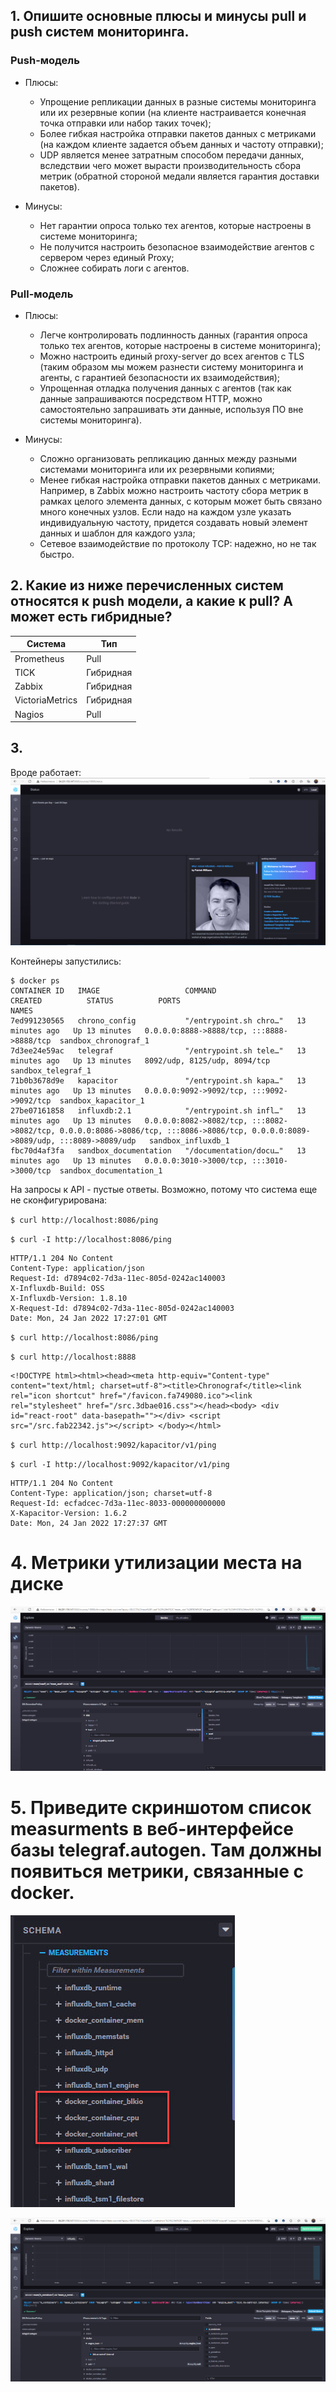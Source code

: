 ## 1. Опишите основные плюсы и минусы pull и push систем мониторинга.

### Push-модель

- Плюсы:

  - Упрощение репликации данных в разные системы мониторинга или их резервные копии (на клиенте настраивается конечная точка отправки или набор таких точек);
  - Более гибкая настройка отправки пакетов данных с метриками (на каждом клиенте задается объем данных и частоту отправки);
  - UDP является менее затратным способом передачи данных, вследствии чего может вырасти производительность сбора метрик (обратной стороной медали является гарантия доставки пакетов).

- Минусы:

  - Нет гарантии опроса только тех агентов, которые настроены в системе мониторинга;
  - Не получится настроить безопасное взаимодействие агентов с сервером через единый Proxy;
  - Сложнее собирать логи с агентов.


### Pull-модель

- Плюсы:

  - Легче контролировать подлинность данных (гарантия опроса только тех агентов, которые настроены в системе мониторинга);   
  - Можно настроить единый proxy-server до всех агентов с TLS (таким образом мы можем разнести систему мониторинга и агенты, с гарантией безопасности их взаимодействия);   
  - Упрощенная отладка получения данных с агентов (так как данные запрашиваются посредством HTTP, можно самостоятельно запрашивать эти данные, используя ПО вне системы мониторинга).

- Минусы:

  - Сложно организовать репликацию данных между разными системами мониторинга или их резервными копиями;   
  - Менее гибкая настройка отправки пакетов данных с метриками. Например, в Zabbix можно настроить частоту сбора метрик в рамках целого элемента данных, с которым может быть связано много конечных узлов. Если надо на каждом узле указать индивидуальную частоту, придется создавать новый элемент данных и шаблон для каждого узла;   
  - Сетевое взаимодействие по протоколу TCP: надежно, но не так быстро.  

## 2. Какие из ниже перечисленных систем относятся к push модели, а какие к pull? А может есть гибридные?
| Система | Тип | 
|---------|-----|
| Prometheus | Pull  | 
| TICK | Гибридная  | 
| Zabbix | Гибридная | 
| VictoriaMetrics | Гибридная  | 
| Nagios   | Pull | 

## 3. 
Вроде работает:   
![Скриншот](https://github.com/GrigoriyAzatyan/devops-netology/blob/main/TICK.jpg)

Контейнеры запустились:

```
$ docker ps
CONTAINER ID   IMAGE                   COMMAND                  CREATED          STATUS          PORTS                                                                                                                             NAMES
7ed991230565   chrono_config           "/entrypoint.sh chro…"   13 minutes ago   Up 13 minutes   0.0.0.0:8888->8888/tcp, :::8888->8888/tcp  sandbox_chronograf_1
7d3ee24e59ac   telegraf                "/entrypoint.sh tele…"   13 minutes ago   Up 13 minutes   8092/udp, 8125/udp, 8094/tcp     sandbox_telegraf_1
71b0b3678d9e   kapacitor               "/entrypoint.sh kapa…"   13 minutes ago   Up 13 minutes   0.0.0.0:9092->9092/tcp, :::9092->9092/tcp  sandbox_kapacitor_1
27be07161858   influxdb:2.1            "/entrypoint.sh infl…"   13 minutes ago   Up 13 minutes   0.0.0.0:8082->8082/tcp, :::8082->8082/tcp, 0.0.0.0:8086->8086/tcp, :::8086->8086/tcp, 0.0.0.0:8089->8089/udp, :::8089->8089/udp   sandbox_influxdb_1
fbc70d4af3fa   sandbox_documentation   "/documentation/docu…"   13 minutes ago   Up 13 minutes   0.0.0.0:3010->3000/tcp, :::3010->3000/tcp  sandbox_documentation_1
```

На запросы к API - пустые ответы. Возможно, потому что система еще не сконфигурирована:

`$ curl http://localhost:8086/ping`   

`$ curl -I http://localhost:8086/ping` 
```
HTTP/1.1 204 No Content
Content-Type: application/json
Request-Id: d7894c02-7d3a-11ec-805d-0242ac140003
X-Influxdb-Build: OSS
X-Influxdb-Version: 1.8.10
X-Request-Id: d7894c02-7d3a-11ec-805d-0242ac140003
Date: Mon, 24 Jan 2022 17:27:01 GMT
```

`$ curl http://localhost:8086/ping`

`$ curl http://localhost:8888`
```
<!DOCTYPE html><html><head><meta http-equiv="Content-type" content="text/html; charset=utf-8"><title>Chronograf</title><link rel="icon shortcut" href="/favicon.fa749080.ico"><link rel="stylesheet" href="/src.3dbae016.css"></head><body> <div id="react-root" data-basepath=""></div> <script src="/src.fab22342.js"></script> </body></html>
```

`$ curl http://localhost:9092/kapacitor/v1/ping`

`$ curl -I http://localhost:9092/kapacitor/v1/ping`

```
HTTP/1.1 204 No Content
Content-Type: application/json; charset=utf-8
Request-Id: ecfadcec-7d3a-11ec-8033-000000000000
X-Kapacitor-Version: 1.6.2
Date: Mon, 24 Jan 2022 17:27:37 GMT
```
# 4. Метрики утилизации места на диске
![Скриншот](https://github.com/GrigoriyAzatyan/devops-netology/blob/main/telegraf-disk.jpg)

# 5. Приведите скриншотом список measurments в веб-интерфейсе базы telegraf.autogen. Там должны появиться метрики, связанные с docker.

![Скриншот](https://github.com/GrigoriyAzatyan/devops-netology/blob/main/telegraf-docker2.jpg)

![Скриншот](https://github.com/GrigoriyAzatyan/devops-netology/blob/main/telegraf-docker.jpg)



